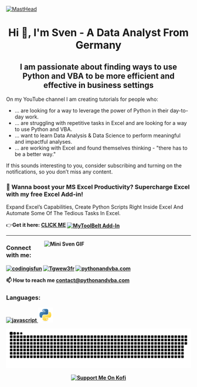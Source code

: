 [![MastHead](https://raw.githubusercontent.com/sven-bo/sven-bo/master/codingisfun_banner.png)](https://youtube.com/c/codingisfun)

<h1 align="center">Hi 👋, I'm Sven - A Data Analyst From Germany</h1>

<h2 align="center">I am passionate about finding ways to use Python and VBA to be more efficient and effective in business settings</h3>

On my YouTube channel I am creating tutorials for people who:
-	… are looking for a way to leverage the power of Python in their day-to-day work.
-	… are struggling with repetitive tasks in Excel and are looking for a way to use Python and VBA.
-	… want to learn Data Analysis & Data Science to perform meaningful and impactful analyses.
-	… are working with Excel and found themselves thinking - "there has to be a better way."

If this sounds interesting to you, consider subscribing and turning on the notifications, so you don’t miss any content.


<h3 align="left">🚀 Wanna boost your MS Excel Productivity? Supercharge Excel with my free Excel Add-in!</h3>
Expand Excel’s Capabilities, Create Python Scripts Right Inside Excel And Automate Some Of The Tedious Tasks In Excel.
<p align="left">👉<strong>Get it here:<strong>
<a href="https://www.pythonandvba.com/mytoolbelt" title="Go to https://www.pythonandvba.com/mytoolbelt" target="_blank"><strong>CLICK ME</strong></a>
<a href="https://www.pythonandvba.com/mytoolbelt" target="_blank"><img align="center" src="https://github.com/Sven-Bo/Sven-Bo/blob/master/mytoolbelt.png?raw=true" alt="MyToolBelt Add-In"/></a>
</p>

<hr class="solid">

<picture>
  <source media="(prefers-color-scheme: dark)" srcset="https://raw.githubusercontent.com/sven-bo/sven-bo/master/mini-sven-darkmode.gif">
  <source media="(prefers-color-scheme: light)" srcset="https://raw.githubusercontent.com/sven-bo/sven-bo/master/mini-sven.gif">
  <img align="right" alt="Mini Sven GIF" width="400" src="https://raw.githubusercontent.com/sven-bo/sven-bo/master/mini-sven.gif">
</picture>

<h3 align="left">Connect with me:</h3>
<p align="left">
<a href="https://www.youtube.com/c/codingisfun" target="_blank"><img align="center" src="https://raw.githubusercontent.com/rahuldkjain/github-profile-readme-generator/master/src/images/icons/Social/youtube.svg" alt="codingisfun" height="30" width="40" /></a>
<a href="https://discord.gg/Tgwew3fr" target="_blank"><img align="center" src="https://raw.githubusercontent.com/rahuldkjain/github-profile-readme-generator/master/src/images/icons/Social/discord.svg" alt="Tgwew3fr" height="30" width="40" /></a>
<a href="https://pythonandvba.com" target="_blank"><img align="center" src="https://raw.githubusercontent.com/sven-bo/sven-bo/master/website.svg" alt="pythonandvba.com" height="30" width="40" /></a>
</p>

📫 How to reach me **contact@pythonandvba.com**

<h3 align="left">Languages:</h3>
<p align="left"> <a href="https://docs.microsoft.com/en-us/office/vba/api/overview/" target="_blank"> <img src="https://raw.githubusercontent.com/sven-bo/sven-bo/master/vba.png" alt="javascript" width="40" height="40"/> </a> <a href="https://www.python.org" target="_blank"> <img src="https://raw.githubusercontent.com/devicons/devicon/master/icons/python/python-original.svg" alt="python" width="40" height="40"/> </a> </p>

![Snake animation](https://github.com/Sven-Bo/Sven-Bo/blob/output/github-contribution-grid-snake.svg)

<p align="center">
  <a href="https://ko-fi.com/X7X47Q0EG">
    <picture>
      <source media="(prefers-color-scheme: dark)" srcset="https://storage.ko-fi.com/cdn/brandasset/kofi_bg_tag_dark.png">
      <source media="(prefers-color-scheme: light)" srcset="https://storage.ko-fi.com/cdn/brandasset/kofi_s_tag_white.png">
      <img alt="Support Me On Kofi" width="150" src="https://storage.ko-fi.com/cdn/brandasset/kofi_s_tag_white.png">
    </picture>
  </a>
</p>

